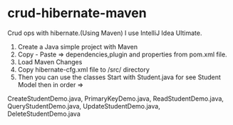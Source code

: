 # crud-hibernate-maven
Crud ops with hibernate.(Using Maven)
I use IntelliJ Idea Ultimate.

1) Create a Java simple project with Maven 
2) Copy - Paste => dependencies,plugin and properties from pom.xml file.
3) Load Maven Changes
4) Copy hibernate-cfg.xml file to /src/ directory
5) Then you can use the classes 
Start with Student.java for see Student Model then in order =>

CreateStudentDemo.java,
PrimaryKeyDemo.java,
ReadStudentDemo.java,
QueryStudentDemo.java,
UpdateStudentDemo.java,
DeleteStudentDemo.java

